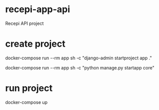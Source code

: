 # recepi-app-api

Recepi API project

# create project

docker-compose run --rm app sh -c "django-admin startproject app ."

docker-compose run --rm app sh -c "python manage.py startapp core"

# run project

docker-compose up
